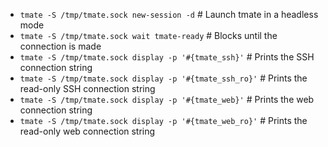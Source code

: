 - `tmate -S /tmp/tmate.sock new-session -d`               # Launch tmate in a headless mode
- `tmate -S /tmp/tmate.sock wait tmate-ready`             # Blocks until the connection is made
- `tmate -S /tmp/tmate.sock display -p '#{tmate_ssh}'`    # Prints the SSH connection string
- `tmate -S /tmp/tmate.sock display -p '#{tmate_ssh_ro}'` # Prints the read-only SSH connection string
- `tmate -S /tmp/tmate.sock display -p '#{tmate_web}'`    # Prints the web connection string
- `tmate -S /tmp/tmate.sock display -p '#{tmate_web_ro}'` # Prints the read-only web connection string
